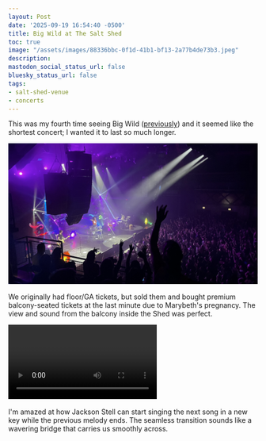 ```yaml
---
layout: Post
date: '2025-09-19 16:54:40 -0500'
title: Big Wild at The Salt Shed
toc: true
image: "/assets/images/88336bbc-0f1d-41b1-bf13-2a77b4de73b3.jpeg"
description:
mastodon_social_status_url: false
bluesky_status_url: false
tags:
- salt-shed-venue
- concerts
---
```



This was my fourth time seeing Big Wild ([previously](https://www.joshbeckman.org/blog/attending/big-wild-at-red-rocks)) and it seemed like the shortest concert; I wanted it to last so much longer.

![Big Wild at Salt Shed](/assets/images/88336bbc-0f1d-41b1-bf13-2a77b4de73b3.jpeg)

We originally had floor/GA tickets, but sold them and bought premium balcony-seated tickets at the last minute due to Marybeth's pregnancy. The view and sound from the balcony inside the Shed was perfect. 

<video controls src="/assets/videos/0db5dbea-a75c-44c7-8d6b-0649399e23ea.mov"></video>

I'm amazed at how Jackson Stell can start singing the next song in a new key while the previous melody ends. The seamless transition sounds like a wavering bridge that carries us smoothly across.
